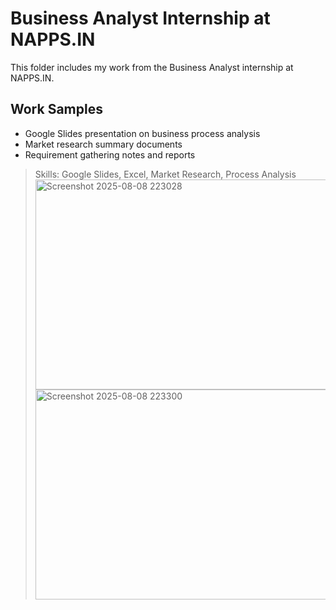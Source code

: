# Business Analyst Internship at NAPPS.IN
This folder includes my work from the Business Analyst internship at NAPPS.IN.

## Work Samples
- Google Slides presentation on business process analysis
- Market research summary documents
- Requirement gathering notes and reports

> Skills: Google Slides, Excel, Market Research, Process Analysis
<img width="550" height="336" alt="Screenshot 2025-08-08 223028" src="https://github.com/user-attachments/assets/78f7dbcc-a6a4-4154-934c-afd0a2f9019d" /><img width="550" height="336" alt="Screenshot 2025-08-08 223300" src="https://github.com/user-attachments/assets/70f8ec8a-662e-4192-9c9e-73da212ad021" />

